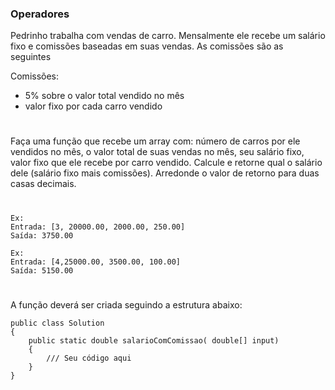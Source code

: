 ### Operadores

Pedrinho trabalha com vendas de carro. Mensalmente ele recebe um salário fixo e comissões baseadas em suas vendas. As comissões são as seguintes

Comissões:

- 5% sobre o valor total vendido no mês
- valor fixo por cada carro vendido

#

Faça uma função que recebe um array com: número de carros por ele vendidos no mês, o valor total de suas vendas no mês, seu salário fixo, valor fixo que ele recebe por carro vendido. Calcule e retorne qual o salário dele (salário fixo mais comissões). Arredonde o valor de retorno para duas casas decimais.

#

```
Ex:
Entrada: [3, 20000.00, 2000.00, 250.00]
Saída: 3750.00

Ex:
Entrada: [4,25000.00, 3500.00, 100.00]
Saída: 5150.00
```

#

A função deverá ser criada seguindo a estrutura abaixo:

```
public class Solution
{
    public static double salarioComComissao( double[] input)
    {
        /// Seu código aqui
    }
}
```
